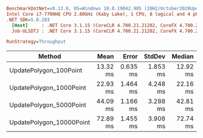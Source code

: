 ``` ini

BenchmarkDotNet=v0.13.0, OS=Windows 10.0.19042.985 (20H2/October2020Update)
Intel Core i7-7700HQ CPU 2.80GHz (Kaby Lake), 1 CPU, 8 logical and 4 physical cores
.NET SDK=5.0.203
  [Host]     : .NET Core 3.1.15 (CoreCLR 4.700.21.21202, CoreFX 4.700.21.21402), X64 RyuJIT
  Job-ULSDTJ : .NET Core 3.1.15 (CoreCLR 4.700.21.21202, CoreFX 4.700.21.21402), X64 RyuJIT

RunStrategy=Throughput  

```

|                   Method |     Mean |    Error |   StdDev |   Median |
|------------------------- |---------:|---------:|---------:|---------:|
|   UpdatePolygon_100Point | 13.32 ms | 0.635 ms | 1.853 ms | 12.92 ms |
|  UpdatePolygon_1000Point | 22.93 ms | 1.464 ms | 4.248 ms | 22.16 ms |
|  UpdatePolygon_5000Point | 44.09 ms | 1.166 ms | 3.288 ms | 42.81 ms |
| UpdatePolygon_10000Point | 72.89 ms | 1.455 ms | 3.908 ms | 72.74 ms |
